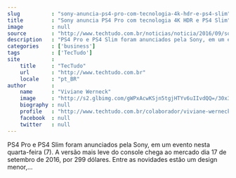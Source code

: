 ```yaml
---
slug          : "sony-anuncia-ps4-pro-com-tecnologia-4k-hdr-e-ps4-slim"
title         : "Sony anuncia PS4 Pro com tecnologia 4K HDR e PS4 Slim"
image         : null
source        : "http://www.techtudo.com.br/noticias/noticia/2016/09/sony-faz-evento-para-anunciar-novo-ps4-slim.html"
description   : "PS4 Pro e PS4 Slim foram anunciados pela Sony, em um evento nesta quarta-feira (7). A versão mais leve do console chega ao mercado dia 17 de setembro de 2016, por 299 dólares. Entre as novidades estão um design menor,..."
categories    : ['business']
tags          : ['TecTudo']
site          :
    title     : "TecTudo"
    url       : "http://www.techtudo.com.br"
    locale    : "pt_BR"
author        :
    name      : "Viviane Werneck"
    image     : "http://s2.glbimg.com/gWPxAcwKSjn5tgjHTYv6uIIvdQQ=/30x30/s2.glbimg.com/bKEA2FsRdcRI1c-xd-vKstqrMUQ=/74x0:960x885/140x140/s.glbimg.com/po/tt2/f/original/2015/09/27/vivianewerneck.jpg"
    biography : null
    profile   : "http://www.techtudo.com.br/colaborador/viviane-werneck.html"
    facebook  : null
    twitter   : null
---
```


PS4 Pro e PS4 Slim foram anunciados pela Sony, em um evento nesta quarta-feira (7). A versão mais leve do console chega ao mercado dia 17 de setembro de 2016, por 299 dólares. Entre as novidades estão um design menor,...
